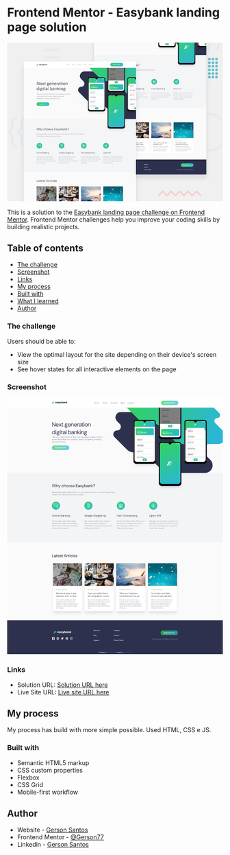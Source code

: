 # Frontend Mentor - Easybank landing page solution

![Design preview for the Easybank landing page coding challenge](./images/desktop-preview.jpg)

This is a solution to the [Easybank landing page challenge on Frontend Mentor](https://www.frontendmentor.io/challenges/easybank-landing-page-WaUhkoDN). Frontend Mentor challenges help you improve your coding skills by building realistic projects. 

## Table of contents

  - [The challenge](#the-challenge)
  - [Screenshot](#screenshot)
  - [Links](#links)
  - [My process](#my-process)
  - [Built with](#built-with)
  - [What I learned](#what-i-learned)
  - [Author](#author)

### The challenge

Users should be able to:

- View the optimal layout for the site depending on their device's screen size
- See hover states for all interactive elements on the page

### Screenshot

![Full Project](./images/full-project.png)


### Links

- Solution URL: [Solution URL here](https://github.com/Gerson77/easybank-landing)
- Live Site URL: [Live site URL here](https://easybank-landing-murex.vercel.app/)

## My process

My process has build with more simple possible. Used HTML, CSS e JS.

### Built with

- Semantic HTML5 markup
- CSS custom properties
- Flexbox
- CSS Grid
- Mobile-first workflow

## Author

- Website - [Gerson Santos](https://portifolio-puce-theta-49.vercel.app/)
- Frontend Mentor - [@Gerson77](https://www.frontendmentor.io/profile/Gerson77)
- Linkedin - [Gerson Santos](https://www.linkedin.com/in/gerson-santos-silva/)